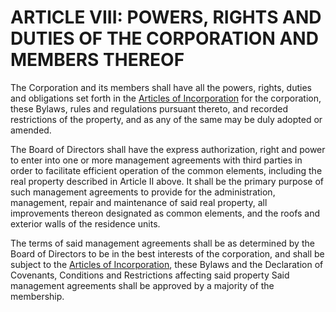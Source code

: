 # ARTICLE VIII: POWERS, RIGHTS AND DUTIES OF THE CORPORATION AND MEMBERS THEREOF

The Corporation and its members shall have all the powers, rights, duties and obligations set forth in the <a href="https://jongriffith.com/hoa/Articles%20of%20Incorporation/01-Introduction/" target="_blank">Articles of Incorporation</a> for the corporation, these Bylaws, rules and regulations pursuant thereto, and recorded restrictions of the property, and as any of the same may be duly adopted or amended.

The Board of Directors shall have the express authorization, right and power to enter into one or more management agreements with third parties in order to facilitate efficient operation of the common elements, including the real property described in Article II above. It shall be the primary purpose of such management agreements to provide for the administration, management, repair and maintenance of said real property, all improvements thereon designated as common elements, and the roofs and exterior walls of the residence units.

The terms of said management agreements shall be as determined by the Board of Directors to be in the best interests of the corporation, and shall be subject to the <a href="https://jongriffith.com/hoa/Articles%20of%20Incorporation/01-Introduction/" target="_blank">Articles of Incorporation</a>, these Bylaws and the Declaration of Covenants, Conditions and Restrictions affecting said property Said management agreements shall be approved by a majority of the membership.